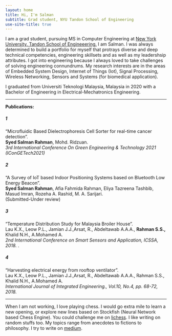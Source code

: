 ```yaml
---
layout: home
title: Hi, I'm Salman
subtitle: Grad student, NYU Tandon School of Engineering
use-site-title: true
---
```



I am a grad student, pursuing MS in Computer Engineering at [New York University, Tandon School of Engineeering.](https://engineering.nyu.edu/) I am Salman. I was always determined to build a portfolio for myself that protrays diverse and deep technical competencies, engineering skillsets and as well as my leadershsip attributes. I got into engineering because I always loved to take challenges of solving engineering connundrums. My research interests are in the areas of Embedded System Design, Internet of Things (Iot), Signal Processing, Wireless Networking, Sensors and Systems (for biomedical application).  

I graduated from Universiti Teknologi Malaysia, Malaysia in 2020 with a Bachelor of Engineering in Electrical-Mechatronics Engineering.  

* * *

**Publications:**  

##### 1

“Microfluidic Based Dielectrophoresis Cell Sorter for real-time cancer detection”.  
**Syed Salman Rahman**, Mohd. Ridzuan.  
_3rd International Conference On Green Engineering & Technology 2021 (IConGETech2021)_  

##### 2

“A Survey of IoT based Indoor Positioning Systems based on Bluetooth Low Energy Beacon”.  
**Syed Salman Rahman**, Afia Fahmida Rahman, Eliya Tazreena Tashbib, Masud Imran, Rozeha A. Rashid, M. A. Sarijari.  
(Submitted-Under review)  

##### 3

“Temperature Distribution Study for Malaysia Broiler House”.  
Lau K.X., Leow P.L., Jamian J.J.,Arsat, R., Abdeltawab A.A.A., **Rahman S.S.,** Khalid N.H., A.Mohamed A.  
_2nd International Conference on Smart Sensors and Application, ICSSA, 2018._ .  

##### 4

“Harvesting electrical energy from rooftop ventilator”.  
Lau K.X., Leow P.L., Jamian J.J.,Arsat, R., Abdeltawab A.A.A., Rahman S.S., Khalid N.H., A.Mohamed A.  
_International Journal of Integrated Engineering., Vol.10, No.4, pp. 68-72, 2018._  

* * *

When I am not working, I love playing chess. I would go extra mile to learn a new opening, or explore new lines based on Stockfish (Neural Network based Chess Engine). You could challenge me on [lichess](https://lichess.org/@/salmanR). 
I like writing on random stuffs too. My topics range from anecdotes to fictions to philosophy. I try to write on [medium](https://medium.com/@ssrsyed2).
